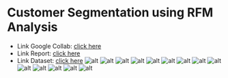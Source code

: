 # Customer Segmentation using RFM Analysis
- Link Google Collab: [click here](https://colab.research.google.com/drive/1goxKlxNsn7508hohKX_Az51Zo-2pW-9b?usp=sharing)
- Link Report: [click here](https://drive.google.com/file/d/15g9-30OrSy0C7s5AAEO7qDODI3nbxZay/view?usp=drive_link)
- Link Dataset: [click here](https://docs.google.com/spreadsheets/d/1DGEcMUg5pnXnXOEBofvzRZvzDgNX6CzQ/edit?usp=drive_link&ouid=104580655184834396480&rtpof=true&sd=true)
![alt]()
![alt]()
![alt]()
![alt]()
![alt]()
![alt]()
![alt]()
![alt]()
![alt]()
![alt]()
![alt]()
![alt]()
![alt]()
![alt]()
